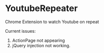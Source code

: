 # YoutubeRepeater
Chrome Extension to watch Youtube on repeat

Current issues:
1) ActionPage not appearing
2) jQuery injection not working.

